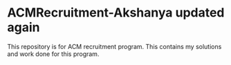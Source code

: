 # ACMRecruitment-Akshanya updated again
This repository is for ACM recruitment program.
This contains my solutions and work done for this program.
